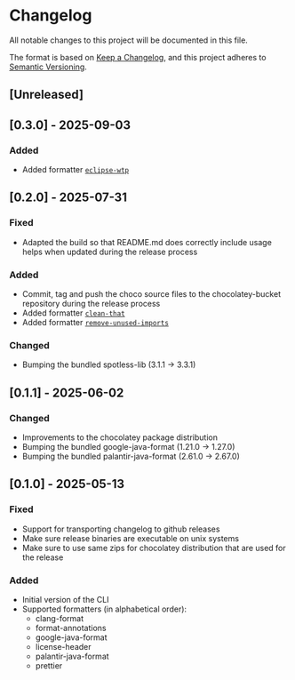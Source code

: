 # Changelog

All notable changes to this project will be documented in this file.

The format is based on [Keep a Changelog](https://keepachangelog.com/en/1.1.0/),
and this project adheres to [Semantic Versioning](https://semver.org/spec/v2.0.0.html).

## [Unreleased]

## [0.3.0] - 2025-09-03

### Added

- Added formatter [`eclipse-wtp`](https://github.com/diffplug/spotless/tree/main/plugin-gradle#eclipse-web-tools-platform)

## [0.2.0] - 2025-07-31

### Fixed

- Adapted the build so that README.md does correctly include usage helps when updated during the release process

### Added

- Commit, tag and push the choco source files to the chocolatey-bucket repository during the release process
- Added formatter [`clean-that`](https://github.com/diffplug/spotless/tree/main/plugin-gradle#cleanthat)
- Added formatter [`remove-unused-imports`](https://github.com/diffplug/spotless/tree/main/plugin-gradle#removeunusedimports)

### Changed

- Bumping the bundled spotless-lib (3.1.1 -> 3.3.1)

## [0.1.1] - 2025-06-02

### Changed

- Improvements to the chocolatey package distribution
- Bumping the bundled google-java-format (1.21.0 -> 1.27.0)
- Bumping the bundled palantir-java-format (2.61.0 -> 2.67.0)

## [0.1.0] - 2025-05-13

### Fixed

- Support for transporting changelog to github releases
- Make sure release binaries are executable on unix systems
- Make sure to use same zips for chocolatey distribution that are used for the release

### Added

- Initial version of the CLI
- Supported formatters (in alphabetical order):
  - clang-format
  - format-annotations
  - google-java-format
  - license-header
  - palantir-java-format
  - prettier
